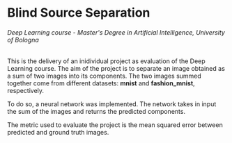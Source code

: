 # Blind Source Separation
###### Deep Learning course - Master's Degree in Artificial Intelligence, University of Bologna

This is the delivery of an inidividual project as evaluation of the Deep Learning course. The aim of the project is to separate an image obtained as a sum of two images into its components. The two images summed together come from different datasets: **mnist** and **fashion_mnist**, respectively.

To do so, a neural network was implemented. The network takes in input the sum of the images and returns the predicted components.

The metric used to evaluate the project is the mean squared error between predicted and ground truth images.
